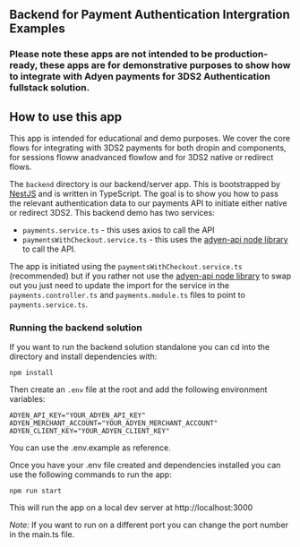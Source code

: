 ## Backend for Payment Authentication Intergration Examples

### Please note these apps are not intended to be production-ready, these apps are for demonstrative purposes to show how to integrate with Adyen payments for 3DS2 Authentication fullstack solution.

## How to use this app

This app is intended for educational and demo purposes. We cover the core flows for integrating with 3DS2 payments for both dropin and components, for sessions floww anadvanced flowlow and for 3DS2 native or redirect flows.

The `backend` directory is our backend/server app. This is bootstrapped by [NestJS](https://docs.nestjs.com/) and is written in TypeScript. The goal is to show you how to pass the relevant authentication data to our payments API to initiate either native or redirect 3DS2. This backend demo has two services:

- `payments.service.ts` - this uses axios to call the API
- `paymentsWithCheckout.service.ts` - this uses the [adyen-api node library](https://www.npmjs.com/package/@adyen/api-library) to call the API.

The app is initiated using the `paymentsWithCheckout.service.ts` (recommended) but if you rather not use the [adyen-api node library](https://www.npmjs.com/package/@adyen/api-library) to swap out you just need to update the import for the service in the `payments.controller.ts` and `payments.module.ts` files to point to `payments.service.ts`.

### Running the backend solution

If you want to run the backend solution standalone you can cd into the directory and install dependencies with:

`npm install`

Then create an `.env` file at the root and add the following environment variables:

```
ADYEN_API_KEY="YOUR_ADYEN_API_KEY"
ADYEN_MERCHANT_ACCOUNT="YOUR_ADYEN_MERCHANT_ACCOUNT"
ADYEN_CLIENT_KEY="YOUR_ADYEN_CLIENT_KEY"
```

You can use the .env.example as reference.

Once you have your .env file created and dependencies installed you can use the following commands to run the app:

`npm run start`

This will run the app on a local dev server at http://localhost:3000

_Note:_ If you want to run on a different port you can change the port number in the main.ts file.
